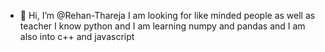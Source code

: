 - 👋 Hi, I’m @Rehan-Thareja
  I am looking for like minded people as well as teacher I know python
  and I am learning numpy and pandas and I am also into c++ and javascript

